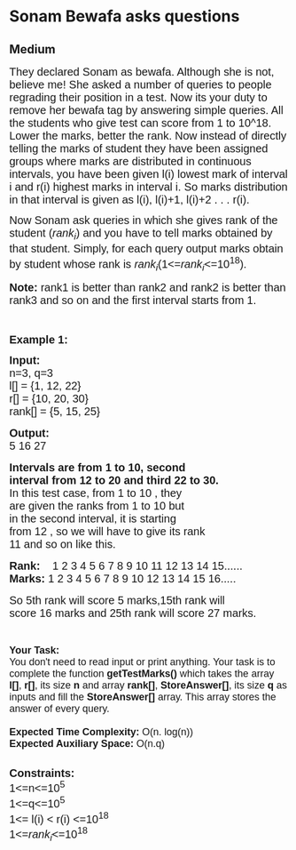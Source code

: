 # Sonam Bewafa asks questions
## Medium
<div class="problems_problem_content__Xm_eO"><p><span style="font-family:arial,helvetica,sans-serif"><span style="font-size:20px">They declared Sonam as bewafa. Although she is not, believe me! She asked a number of queries to people regrading their position in a test. Now its your duty to remove her bewafa&nbsp;tag by answering simple queries. All the students who give test can score from 1 to 10^18. Lower the marks, better the rank. Now instead of directly telling the marks of student they have been assigned groups where marks are distributed in continuous intervals, you have been given l(i) lowest mark of interval i and r(i) highest marks in interval i. So marks distribution in that interval is given as l(i), l(i)+1, l(i)+2 . . . r(i).</span></span></p>

<p><span style="font-family:arial,helvetica,sans-serif"><span style="font-size:20px">Now Sonam ask queries in which she gives rank of the student (<em>rank<sub>i</sub></em>) and you have to tell marks obtained by that student. Simply, for each query output marks obtain by student whose rank is <em>rank<sub>i</sub></em>(1&lt;=<em>rank<sub>i</sub></em>&lt;=10<sup>18</sup>).</span></span></p>

<p><span style="font-family:arial,helvetica,sans-serif"><span style="font-size:20px"><strong>Note: </strong>rank1 is better than rank2 and rank2 is better than rank3 and so on and the first interval starts from 1.</span></span></p>

<p><br>
<br>
<span style="font-family:arial,helvetica,sans-serif"><span style="font-size:20px"><strong>Example 1:</strong></span></span></p>

<pre><span style="font-family:arial,helvetica,sans-serif"><span style="font-size:20px"><strong>Input:</strong></span><span style="font-size:20px">
n=3, q=3 </span><span style="font-size:20px">
l[] = {1, 12, 22} </span><span style="font-size:20px">
r[] = {10, 20, 30} </span><span style="font-size:20px">
rank[] = {5, 15, 25}</span>

<span style="font-size:20px"><strong>Output:</strong>
5 16 27</span>

<span style="font-size:20px"><strong>Intervals are from 1 to 10, second
interval from 12 to 20 and third 22 to 30.</strong>
In this test case, from 1 to 10 , they
are given the ranks from 1 to 10 but
in the second interval, it is starting
from 12 , so we will have to give its rank
11 and so on like this.</span>

<span style="font-size:20px"><strong>Rank:    </strong>1 2 3 4 5 6 7 8 9 10 11 12 13 14 15......</span>
<span style="font-size:20px"><strong>Marks:</strong> 1 2 3 4 5 6 7 8 9 10 12 13 14 15 16.....</span>

<span style="font-size:20px">So 5th rank will score 5 marks,15th rank will
score 16 marks and 25th rank will score 27 marks.</span></span></pre>

<p>&nbsp;</p>

<p><span style="font-family:arial,helvetica,sans-serif"><span style="font-size:18px"><strong>Your Task:&nbsp;&nbsp;</strong><br>
You don't need to read input or print anything. Your task is to complete the function&nbsp;<strong>getTestMarks()</strong>&nbsp;which takes the array <strong>l[]</strong>, <strong>r[]</strong>, its size <strong>n </strong>and array <strong>rank[]</strong>,&nbsp;<strong>StoreAnswer[]</strong>, its size <strong>q</strong><strong> </strong>as inputs and fill the <strong>StoreAnswer[]</strong> array. This array stores the answer of every query.<br>
<br>
<strong>Expected Time Complexity:</strong> O(n. log(n))<br>
<strong>Expected Auxiliary Space:</strong> O(n.q)</span></span></p>

<p><br>
<span style="font-family:arial,helvetica,sans-serif"><span style="font-size:20px"><strong>Constraints:</strong></span><br>
<span style="font-size:20px">1&lt;=n&lt;=10<sup>5</sup><br>
1&lt;=q&lt;=10<sup>5</sup><br>
1&lt;= l(i) &lt; r(i) &lt;=10<sup>18</sup><br>
1&lt;=<em>rank<sub>i</sub></em>&lt;=10<sup>18</sup></span></span><br>
&nbsp;</p>
</div>